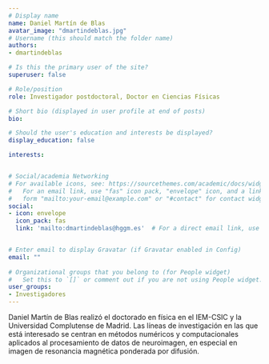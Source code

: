 ```yaml
---
# Display name
name: Daniel Martín de Blas
avatar_image: "dmartindeblas.jpg"
# Username (this should match the folder name)
authors:
- dmartindeblas

# Is this the primary user of the site?
superuser: false

# Role/position
role: Investigador postdoctoral, Doctor en Ciencias Físicas

# Short bio (displayed in user profile at end of posts)
bio: 

# Should the user's education and interests be displayed?
display_education: false

interests:


# Social/academia Networking
# For available icons, see: https://sourcethemes.com/academic/docs/widgets/#icons
#   For an email link, use "fas" icon pack, "envelope" icon, and a link in the
#   form "mailto:your-email@example.com" or "#contact" for contact widget.
social:
- icon: envelope
  icon_pack: fas
  link: 'mailto:dmartindeblas@hggm.es'  # For a direct email link, use "mailto:test@example.org".


# Enter email to display Gravatar (if Gravatar enabled in Config)
email: ""
  
# Organizational groups that you belong to (for People widget)
#   Set this to `[]` or comment out if you are not using People widget.  
user_groups:
- Investigadores
---
```


Daniel Martín de Blas realizó el doctorado en física en el IEM-CSIC y la Universidad Complutense de Madrid. Las líneas de investigación en las que está interesado se centran en métodos numéricos y computacionales aplicados al procesamiento de datos de neuroimagen, en especial en imagen de resonancia magnética ponderada por difusión. 